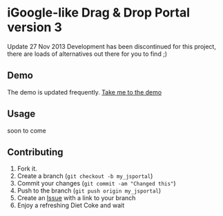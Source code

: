 iGoogle-like Drag & Drop Portal version 3
=========================================

Update 27 Nov 2013
Development has been discontinued for this project, there are loads of alternatives out there for you to find ;)



Demo
----
The demo is updated frequently.
[Take me to the demo][2]

Usage
-----

soon to come

Contributing
------------

1. Fork it.
2. Create a branch (`git checkout -b my_jsportal`)
3. Commit your changes (`git commit -am "Changed this"`)
4. Push to the branch (`git push origin my_jsportal`)
5. Create an [Issue][1] with a link to your branch
6. Enjoy a refreshing Diet Coke and wait


[1]: https://github.com/mdahiemstra/iGoogle-Drag-Drop-portal/issues
[2]: http://michelhiemstra.nl/scripts/portal-v3/
